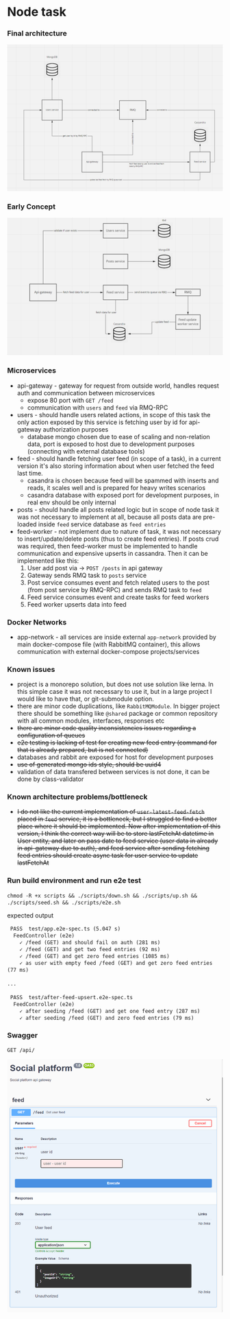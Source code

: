 # Node task

### Final architecture
![image info](docs/assets/final-diagram.png)

### Early Concept
![image info](docs/assets/schema-01.png)

### Microservices
* api-gateway - gateway for request from outside world, handles request auth and communication between microservices
    * expose 80 port with `GET /feed`
    * communication with `users` and `feed` via RMQ-RPC
* users - should handle users related actions, in scope of this task the only action exposed by this service is fetching user by id for api-gateway authorization purposes
    * database mongo chosen due to ease of scaling and non-relation data, port is exposed to host due to development purposes (connecting with external database tools)
* feed - should handle fetching user feed (in scope of a task), in a current version it's also storing information about when user fetched the feed last time.
    * casandra is chosen because feed will be spammed with inserts and reads, it scales well and is prepared for heavy writes scenarios
    * casandra database with exposed port for development purposes, in real env should be only internal
* posts - should handle all posts related logic but in scope of node task it was not necessary to implement at all, because all posts data are pre-loaded inside `feed` service database as `feed entries`
* feed-worker - not implement due to nature of task, it was not necessary to insert/update/delete posts (thus to create feed entries). If posts crud was required, then feed-worker must be implemented to handle communication and expensive upserts in cassandra.
  Then it can be implemented like this:
  1. User add post via -> `POST /posts` in api gateway
  2. Gateway sends RMQ task to `posts` service
  3. Post service consumes event and fetch related users to the post (from post service by RMQ-RPC) and sends RMQ task to `feed`
  4. Feed service consumes event and create tasks for feed workers
  5. Feed worker upserts data into feed

### Docker Networks
* app-network - all services are inside external `app-network` provided by main docker-compose file (with RabbitMQ container), this allows communication with external docker-compose projects/services

### Known issues
- project is a monorepo solution, but does not use solution like lerna. In this simple case it was not necessary to use it, but in a large project I would like to have that, or git-submodule option.
- there are minor code duplications, like `RabbitMQModule`. In bigger project there should be something like `@shared` package or common repository with all common modules, interfaces, responses etc
- ~~there are minor code quality inconsistencies issues regarding a configuration of queues~~
- ~~e2e testing is lacking of test for creating new feed entry (command for that is already prepared, but is not connected)~~
- databases and rabbit are exposed for host for development purposes
- ~~use of generated mongo ids style, should be uuid4~~
- validation of data transfered between services is not done, it can be done by class-validator

### Known architecture problems/bottleneck
- ~~I do not like the current implementation of `user-latest-feed-fetch` placed in `feed` service, it is a bottleneck, but I struggled to find a better place where it should be implemented. Now after implementation of this version, I think the correct way will be to store lastFetchAt datetime in User entity, and later on pass date to feed service (user data in already in api-gateway due to auth), and feed service after sending fetching feed entries should create async task for user service to update lastFetchAt~~


### Run build environment and run e2e test
```
chmod -R +x scripts && ./scripts/down.sh && ./scripts/up.sh && ./scripts/seed.sh && ./scripts/e2e.sh
```

expected output

```
 PASS  test/app.e2e-spec.ts (5.047 s)
  FeedController (e2e)
    ✓ /feed (GET) and should fail on auth (281 ms)
    ✓ /feed (GET) and get two feed entries (92 ms)
    ✓ /feed (GET) and get zero feed entries (1085 ms)
    ✓ as user with empty feed /feed (GET) and get zero feed entries (77 ms)

...

 PASS  test/after-feed-upsert.e2e-spec.ts
  FeedController (e2e)
    ✓ after seeding /feed (GET) and get one feed entry (287 ms)
    ✓ after seeding /feed (GET) and zero feed entries (79 ms)

```

### Swagger
```
GET /api/
```
![image info](docs/assets/swagger.png)
